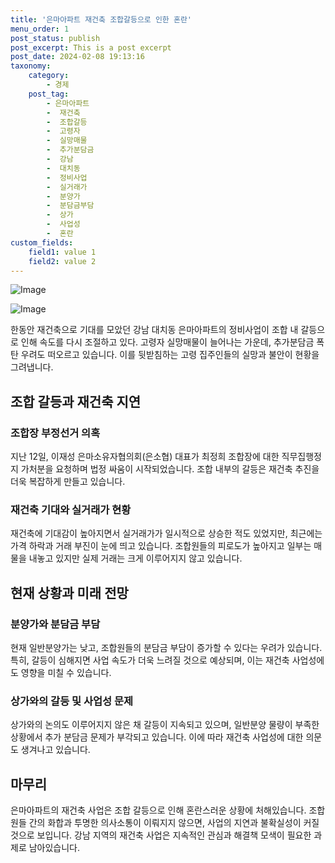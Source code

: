 ```yaml
---
title: '은마아파트 재건축 조합갈등으로 인한 혼란'
menu_order: 1
post_status: publish
post_excerpt: This is a post excerpt
post_date: 2024-02-08 19:13:16
taxonomy:
    category:
        - 경제
    post_tag:
        - 은마아파트
        -  재건축
        -  조합갈등
        -  고령자
        -  실망매물
        -  추가분담금
        -  강남
        -  대치동
        -  정비사업
        -  실거래가
        -  분양가
        -  분담금부담
        -  상가
        -  사업성
        -  혼란
custom_fields:
    field1: value 1
    field2: value 2
---
```


![Image](https://imgnews.pstatic.net/image/648/2024/02/07/0000023199_001_20240207173701597.jpg?type=w647)

![Image](https://imgnews.pstatic.net/image/648/2024/02/07/0000023199_002_20240207173702009.jpg?type=w647)

한동안 재건축으로 기대를 모았던 강남 대치동 은마아파트의 정비사업이 조합 내 갈등으로 인해 속도를 다시 조절하고 있다. 고령자 실망매물이 늘어나는 가운데, 추가분담금 폭탄 우려도 떠오르고 있습니다. 이를 뒷받침하는 고령 집주인들의 실망과 불안이 현황을 그려냅니다.
## 조합 갈등과 재건축 지연
### 조합장 부정선거 의혹
지난 12일, 이재성 은마소유자협의회(은소협) 대표가 최정희 조합장에 대한 직무집행정지 가처분을 요청하며 법정 싸움이 시작되었습니다. 조합 내부의 갈등은 재건축 추진을 더욱 복잡하게 만들고 있습니다.
### 재건축 기대와 실거래가 현황
재건축에 기대감이 높아지면서 실거래가가 일시적으로 상승한 적도 있었지만, 최근에는 가격 하락과 거래 부진이 눈에 띄고 있습니다. 조합원들의 피로도가 높아지고 일부는 매물을 내놓고 있지만 실제 거래는 크게 이루어지지 않고 있습니다.
## 현재 상황과 미래 전망
### 분양가와 분담금 부담
현재 일반분양가는 낮고, 조합원들의 분담금 부담이 증가할 수 있다는 우려가 있습니다. 특히, 갈등이 심해지면 사업 속도가 더욱 느려질 것으로 예상되며, 이는 재건축 사업성에도 영향을 미칠 수 있습니다.
### 상가와의 갈등 및 사업성 문제
상가와의 논의도 이루어지지 않은 채 갈등이 지속되고 있으며, 일반분양 물량이 부족한 상황에서 추가 분담금 문제가 부각되고 있습니다. 이에 따라 재건축 사업성에 대한 의문도 생겨나고 있습니다.
## 마무리
은마아파트의 재건축 사업은 조합 갈등으로 인해 혼란스러운 상황에 처해있습니다. 조합원들 간의 화합과 투명한 의사소통이 이뤄지지 않으면, 사업의 지연과 불확실성이 커질 것으로 보입니다. 강남 지역의 재건축 사업은 지속적인 관심과 해결책 모색이 필요한 과제로 남아있습니다.
